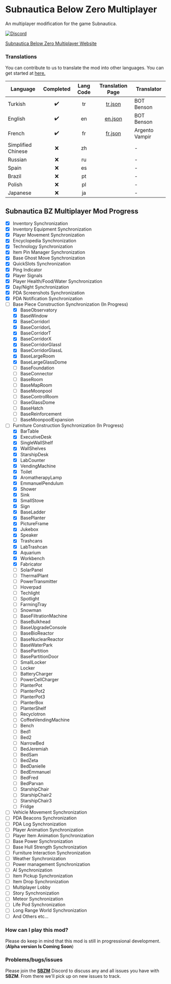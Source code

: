 # Subnautica Below Zero Multiplayer

An multiplayer modification for the game Subnautica.

[![Discord](https://img.shields.io/discord/994133148046725160?logo=discord&logoColor=white)](https://discord.gg/Gq9nush6SP)

[Subnautica Below Zero Multiplayer Website](https://subnauticamultiplayer.com/)


### Translations
You can contribute to us to translate the mod into other languages. You can get started at [here.](https://github.com/ismail0234/Subnautica-Below-Zero-Multiplayer/tree/main/app/languages)

| Language           | Completed | Lang Code | Translation Page                                                                                           | Translator     |
|--------------------|:-----------:|:-----------:|:------------------------------------------------------------------------------------------------------------:|----------------|
| Turkish            | ✔️        | tr        | [tr.json](https://github.com/ismail0234/Subnautica-Below-Zero-Multiplayer/blob/main/app/languages/tr.json) | BOT Benson     |
| English            | ✔️        | en        | [en.json](https://github.com/ismail0234/Subnautica-Below-Zero-Multiplayer/blob/main/app/languages/en.json) | BOT Benson     |
| French             | ✔️        | fr        | [fr.json](https://github.com/ismail0234/Subnautica-Below-Zero-Multiplayer/blob/main/app/languages/fr.json) | Argento Vampir |
| Simplified Chinese | ❌         | zh        |                                                                                                            | -              |
| Russian            | ❌         | ru        |                                                                                                            | -              |
| Spain              | ❌         | es        |                                                                                                            | -              |
| Brazil             | ❌         | pt        |                                                                                                            | -              |
| Polish             | ❌         | pl        |                                                                                                            | -              |
| Japanese           | ❌         | ja        |                                                                                                            | -              |


## Subnautica BZ Multiplayer Mod Progress

- [x] Inventory Synchronization
- [x] Inventory Equipment Synchronization
- [x] Player Movement Synchronization
- [x] Encyclopedia Synchronization
- [x] Technology Synchronization
- [x] Item Pin Manager Synchronization
- [x] Base Ghost Move Synchronization
- [x] QuickSlots Synchronization
- [x] Ping Indicator
- [x] Player Signals
- [x] Player Health/Food/Water Synchronization
- [x] Day/Night Synchronization
- [x] PDA Screenshots Synchronization
- [x] PDA Notification Synchronization
- [ ] Base Piece Construction Synchronization (In Progress)
	- [x] BaseObservatory
	- [x] BaseWindow
	- [x] BaseCorridorI
	- [x] BaseCorridorL
	- [x] BaseCorridorT
	- [x] BaseCorridorX
	- [x] BaseCorridorGlassI
	- [x] BaseCorridorGlassL
	- [x] BaseLargeRoom
	- [x] BaseLargeGlassDome
	- [ ] BaseFoundation
	- [ ] BaseConnector
	- [ ] BaseRoom
	- [ ] BaseMapRoom
	- [ ] BaseMoonpool
	- [ ] BaseControlRoom
	- [ ] BaseGlassDome
	- [ ] BaseHatch
	- [ ] BaseReinforcement
	- [ ] BaseMoonpoolExpansion
- [ ] Furniture Construction Synchronization (In Progress)
	- [x] BarTable
	- [x] ExecutiveDesk
	- [x] SingleWallShelf
	- [x] WallShelves	
	- [x] StarshipDesk
	- [x] LabCounter
	- [x] VendingMachine
	- [x] Toilet
	- [x] AromatherapyLamp
	- [x] EmmanuelPendulum
	- [x] Shower
	- [x] Sink
	- [x] SmallStove	
	- [x] Sign
	- [x] BaseLadder
	- [x] BasePlanter
	- [x] PictureFrame	
	- [x] Jukebox
	- [x] Speaker
	- [x] Trashcans
	- [x] LabTrashcan
	- [x] Aquarium
	- [x] Workbench
	- [x] Fabricator
	- [ ] SolarPanel
	- [ ] ThermalPlant
	- [ ] PowerTransmitter
	- [ ] Hoverpad
	- [ ] Techlight
	- [ ] Spotlight
	- [ ] FarmingTray
	- [ ] Snowman
	- [ ] BaseFiltrationMachine
	- [ ] BaseBulkhead
	- [ ] BaseUpgradeConsole
	- [ ] BaseBioReactor
	- [ ] BaseNuclearReactor
	- [ ] BaseWaterPark
	- [ ] BasePartition
	- [ ] BasePartitionDoor
	- [ ] SmallLocker
	- [ ] Locker
	- [ ] BatteryCharger
	- [ ] PowerCellCharger
	- [ ] PlanterPot
	- [ ] PlanterPot2
	- [ ] PlanterPot3
	- [ ] PlanterBox
	- [ ] PlanterShelf
	- [ ] Recyclotron
	- [ ] CoffeeVendingMachine
	- [ ] Bench
	- [ ] Bed1
	- [ ] Bed2
	- [ ] NarrowBed
	- [ ] BedJeremiah
	- [ ] BedSam
	- [ ] BedZeta
	- [ ] BedDanielle
	- [ ] BedEmmanuel
	- [ ] BedFred
	- [ ] BedParvan
	- [ ] StarshipChair
	- [ ] StarshipChair2
	- [ ] StarshipChair3
	- [ ] Fridge
- [ ] Vehicle Movement Synchronization
- [ ] PDA Beacons Synchronization
- [ ] PDA Log Synchronization
- [ ] Player Animation Synchronization
- [ ] Player Item Animation Synchronization
- [ ] Base Power Synchronization
- [ ] Base Hull Strength Synchronization
- [ ] Furniture Interaction Synchronization
- [ ] Weather Synchronization
- [ ] Power management Synchronization
- [ ] AI Synchronization
- [ ] Item Pickup Synchronization
- [ ] Item Drop Synchronization
- [ ] Multiplayer Lobby
- [ ] Story Synchronization
- [ ] Meteor Synchronization
- [ ] Life Pod Synchronization
- [ ] Long Range World Synchronization
- [ ] And Others etc...

### How can I play this mod?

Please do keep in mind that this mod is still in progressional development. (**Alpha version Is Coming Soon**)

### Problems/bugs/issues

Please join the <a href="https://discord.gg/Gq9nush6SP">**SBZM**</a> Discord to discuss any and all issues you have with **SBZM**. From there we'll pick up on new issues to track.
